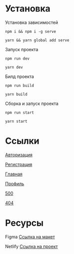 # Установка
Установка зависимостей
```
npm i && npm i -g serve
```
```
yarn && yarn global add serve
```
Запуск проекта
```
npm run dev
```
```
yarn dev
```
Билд проекта
```
npm run build
```
```
yarn build
```
Сборка и запуск проекта
```
npm run start
```
```
yarn start
```
# Ссылки
[Авторизация](http://localhost:3000/)

[Регистрация](http://localhost:3000/register)

[Главная](http://localhost:3000/dashboard)

[Профиль](http://localhost:3000/profile)

[500](http://localhost:3000/500)

[404](http://localhost:3000/404)

# Ресурсы
Figma [Ссылка на макет](https://www.figma.com/design/jF5fFFzgGOxQeB4CmKWTiE/Chat_external_link?node-id=1-498&t=GoBs6ASoSg8TSqwU-0)

Netlify [Ссылка на проект](https://shiny-pastelito-16e434.netlify.app/)
